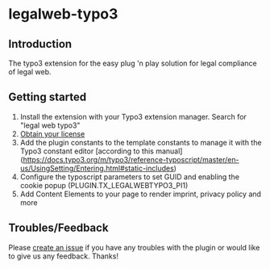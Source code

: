 # legalweb-typo3

## Introduction

The typo3 extension for the easy plug 'n play solution for legal compliance of legal web.

## Getting started
1. Install the extension with your Typo3 extension manager. Search for "legal web typo3"
2. [Obtain your license](https://legalweb.io)
3. Add the plugin constants to the template constants to manage it with the Typo3 constant editor [according to this manual] (https://docs.typo3.org/m/typo3/reference-typoscript/master/en-us/UsingSetting/Entering.html#static-includes)
4. Configure the typoscript parameters to set GUID and enabling the cookie popup (PLUGIN.TX_LEGALWEBTYPO3_PI1)
5. Add Content Elements to your page to render imprint, privacy policy and more
   
## Troubles/Feedback
Please [create an issue](https://github.com/legalwebio/legalweb-typo3/issues/new) if you have any troubles with the plugin or would like to give us any feedback. Thanks! 